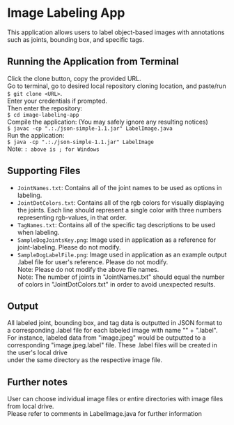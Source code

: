 # Image Labeling App
This application allows users to label object-based images with annotations such as joints, bounding box, and specific tags.  
  
## Running the Application from Terminal  
Click the clone button, copy the provided URL.  
Go to terminal, go to desired local repository cloning location, and paste/run `$ git clone <URL>`.  
Enter your credentials if prompted.  
Then enter the repository:  
    `$ cd image-labeling-app`  
Compile the application: (You may safely ignore any resulting notices)  
    `$ javac -cp ".:./json-simple-1.1.jar" LabelImage.java`  
Run the application:  
    `$ java -cp ".:./json-simple-1.1.jar" LabelImage`  
Note: `: above is ; for Windows`

## Supporting Files
  - `JointNames.txt`: Contains all of the joint names to be used as options in labeling.  
  - `JointDotColors.txt`: Contains all of the rgb colors for visually displaying the joints. Each line should represent a single color with three numbers representing rgb-values, in that order.  
  - `TagNames.txt`: Contains all of the specific tag descriptions to be used when labeling.  
  - `SampleDogJointsKey.png`: Image used in application as a reference for joint-labeling. Please do not modify.  
  - `SampleDogLabelFile.png`: Image used in application as an example output .label file for user's reference. Please do not modify.  
Note: Please do not modify the above file names.  
Note: The number of joints in "JointNames.txt" should equal the number of colors in "JointDotColors.txt" in order to avoid unexpected results.  
  
## Output
All labeled joint, bounding box, and tag data is outputted in JSON format to a corresponding .label file for each labeled image with name "<image-file-name>" + ".label".  
For instance, labeled data from "image.jpeg" would be outputted to a corresponding "image.jpeg.label" file. These .label files will be created in the user's local drive  
under the same directory as the respective image file.  
  
## Further notes
User can choose individual image files or entire directories with image files from local drive.  
Please refer to comments in LabelImage.java for further information
